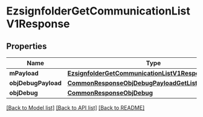 # EzsignfolderGetCommunicationListV1Response

## Properties
Name | Type | Description | Notes
------------ | ------------- | ------------- | -------------
**mPayload** | [**EzsignfolderGetCommunicationListV1ResponseMPayload**](EzsignfolderGetCommunicationListV1ResponseMPayload.md) |  | 
**objDebugPayload** | [**CommonResponseObjDebugPayloadGetList**](CommonResponseObjDebugPayloadGetList.md) |  | [optional] 
**objDebug** | [**CommonResponseObjDebug**](CommonResponseObjDebug.md) |  | [optional] 

[[Back to Model list]](../README.md#documentation-for-models) [[Back to API list]](../README.md#documentation-for-api-endpoints) [[Back to README]](../README.md)


